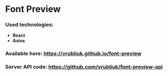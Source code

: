 # Font Preview

### Used technologies:
- **React**
- **Axios**

### Available here: https://vrubliuk.github.io/font-preview

### Server API code: https://github.com/vrubliuk/font-preview-api
